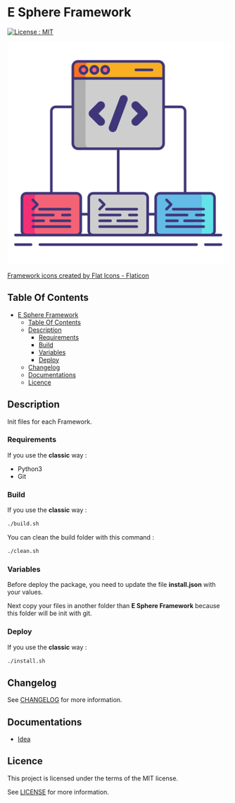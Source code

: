 # E Sphere Framework

[![License : MIT](https://img.shields.io/badge/License-MIT-yellow.svg)](https://opensource.org/licenses/MIT)

![Icon](./icon.png)

[Framework icons created by Flat Icons - Flaticon](https://www.flaticon.com/free-icons/framework)

## Table Of Contents

- [E Sphere Framework](#e-sphere-framework)
  - [Table Of Contents](#table-of-contents)
  - [Description](#description)
    - [Requirements](#requirements)
    - [Build](#build)
    - [Variables](#variables)
    - [Deploy](#deploy)
  - [Changelog](#changelog)
  - [Documentations](#documentations)
  - [Licence](#licence)

## Description

Init files for each Framework.

### Requirements

If you use the **classic** way :

- Python3
- Git

### Build

If you use the **classic** way :

```bash
./build.sh
```

You can clean the build folder with this command :

```bash
./clean.sh
```

### Variables

Before deploy the package, you need to update the file **install.json** with your values.

Next copy your files in another folder than **E Sphere Framework** because this folder will be init with git.

### Deploy

If you use the **classic** way :

```bash
./install.sh
```

## Changelog

See [CHANGELOG](./CHANGELOG.md) for more information.

## Documentations

- [Idea](./docs/idea.md)

## Licence

This project is licensed under the terms of the MIT license.

See [LICENSE](./LICENCE.md) for more information.
